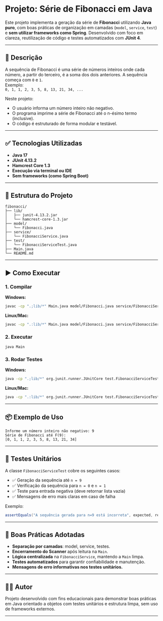 # Projeto: Série de Fibonacci em Java

Este projeto implementa a geração da série de **Fibonacci** utilizando **Java puro**, com boas práticas de organização em camadas (`model`, `service`, `test`) e **sem utilizar frameworks como Spring**. Desenvolvido com foco em clareza, reutilização de código e testes automatizados com **JUnit 4**.

---

## 📌 Descrição

A sequência de Fibonacci é uma série de números inteiros onde cada número, a partir do terceiro, é a soma dos dois anteriores. A sequência começa com `0` e `1`.  
Exemplo:  
`0, 1, 1, 2, 3, 5, 8, 13, 21, 34, ...`

Neste projeto:
- O usuário informa um número inteiro não negativo.
- O programa imprime a série de Fibonacci até o n-ésimo termo (inclusive).
- O código é estruturado de forma modular e testável.

---

## ✅ Tecnologias Utilizadas

- **Java 17**
- **JUnit 4.13.2**
- **Hamcrest Core 1.3**
- **Execução via terminal ou IDE**
- **Sem frameworks (como Spring Boot)**

---

## 📁 Estrutura do Projeto

```
fibonacci/
├── lib/
│   ├── junit-4.13.2.jar
│   └── hamcrest-core-1.3.jar
├── model/
│   └── Fibonacci.java
├── service/
│   └── FibonacciService.java
├── test/
│   └── FibonacciServiceTest.java
├── Main.java
└── README.md
```

---

## ▶️ Como Executar

### 1. Compilar

**Windows:**
```bash
javac -cp ".;lib/*" Main.java model/Fibonacci.java service/FibonacciService.java test/FibonacciServiceTest.java
```

**Linux/Mac:**
```bash
javac -cp ".:lib/*" Main.java model/Fibonacci.java service/FibonacciService.java test/FibonacciServiceTest.java
```

### 2. Executar

```bash
java Main
```

### 3. Rodar Testes

**Windows:**
```bash
java -cp ".;lib/*" org.junit.runner.JUnitCore test.FibonacciServiceTest
```

**Linux/Mac:**
```bash
java -cp ".:lib/*" org.junit.runner.JUnitCore test.FibonacciServiceTest
```

---

## 📦 Exemplo de Uso

```
Informe um número inteiro não negativo: 9
Série de Fibonacci até F(9):
[0, 1, 1, 2, 3, 5, 8, 13, 21, 34]
```

---

## 🧪 Testes Unitários

A classe `FibonacciServiceTest` cobre os seguintes casos:

- ✅ Geração da sequência até `n = 9`
- ✅ Verificação da sequência para `n = 0` e `n = 1`
- ✅ Teste para entrada negativa (deve retornar lista vazia)
- ✅ Mensagens de erro mais claras em caso de falha

Exemplo:
```java
assertEquals("A sequência gerada para n=9 está incorreta", expected, result.getSequence());
```

---

## 🧼 Boas Práticas Adotadas

- **Separação por camadas**: model, service, testes.
- **Encerramento do Scanner** após leitura na `Main`.
- **Lógica centralizada** na `FibonacciService`, mantendo a `Main` limpa.
- **Testes automatizados** para garantir confiabilidade e manutenção.
- **Mensagens de erro informativas nos testes unitários.**

---

## 👨‍💻 Autor

Projeto desenvolvido com fins educacionais para demonstrar boas práticas em Java orientado a objetos com testes unitários e estrutura limpa, sem uso de frameworks externos.
****